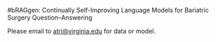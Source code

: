 #bRAGgen: Continually Self-Improving Language Models for Bariatric Surgery Question–Answering

Please email to atri@virginia.edu for data or model.
